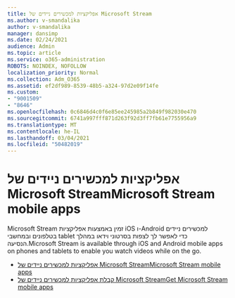```yaml
---
title: אפליקציות למכשירים ניידים של Microsoft Stream
ms.author: v-smandalika
author: v-smandalika
manager: dansimp
ms.date: 02/24/2021
audience: Admin
ms.topic: article
ms.service: o365-administration
ROBOTS: NOINDEX, NOFOLLOW
localization_priority: Normal
ms.collection: Adm_O365
ms.assetid: ef2df989-8539-48b5-a324-97d2e09f14fe
ms.custom:
- "9001509"
- "8646"
ms.openlocfilehash: 0c6846d4c0f6e85ee245985a2b849f982030e470
ms.sourcegitcommit: 6741a997fff871d263f92d3ff7fb61e7755956a9
ms.translationtype: MT
ms.contentlocale: he-IL
ms.lasthandoff: 03/04/2021
ms.locfileid: "50482019"
---
```

# <a name="microsoft-stream-mobile-apps"></a><span data-ttu-id="504d1-102">אפליקציות למכשירים ניידים של Microsoft Stream</span><span class="sxs-lookup"><span data-stu-id="504d1-102">Microsoft Stream mobile apps</span></span>

<span data-ttu-id="504d1-103">Microsoft Stream זמין באמצעות אפליקציות iOS ו-Android למכשירים ניידים בטלפונים ובמחשבי tablet כדי לאפשר לך לצפות בסרטוני וידאו במהלך הנסיעה.</span><span class="sxs-lookup"><span data-stu-id="504d1-103">Microsoft Stream is available through iOS and Android mobile apps on phones and tablets to enable you watch videos while on the go.</span></span>

- [<span data-ttu-id="504d1-104">אפליקציות למכשירים ניידים של Microsoft Stream</span><span class="sxs-lookup"><span data-stu-id="504d1-104">Microsoft Stream mobile apps</span></span>](https://docs.microsoft.com/stream/mobile-apps-overview)
- [<span data-ttu-id="504d1-105">קבלת אפליקציות למכשירים ניידים של Microsoft Stream</span><span class="sxs-lookup"><span data-stu-id="504d1-105">Get Microsoft Stream mobile apps</span></span>](https://docs.microsoft.com/stream/mobile-get-apps)
